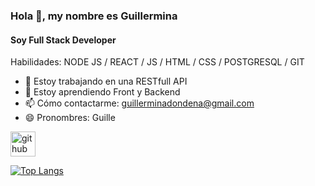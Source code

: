 ### Hola 👋, my nombre es Guillermina
#### Soy Full Stack Developer

Habilidades: NODE JS / REACT / JS / HTML / CSS / POSTGRESQL / GIT 

- 🔭 Estoy trabajando en una RESTfull API 
- 🌱 Estoy aprendiendo Front y Backend 
- 📫 Cómo contactarme: guillerminadondena@gmail.com 
- 😄 Pronombres: Guille 


[<img src='https://cdn.jsdelivr.net/npm/simple-icons@3.0.1/icons/github.svg' alt='github' height='40'>](https://github.com/Gdondena)  

[![Top Langs](https://github-readme-stats.vercel.app/api/top-langs/?username=Gdondena)](https://github.com/Gdondena/github-readme-stats)
 
